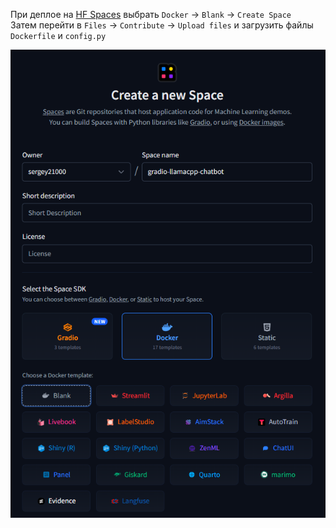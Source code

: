 
При деплое на [HF Spaces](https://huggingface.co/spaces) выбрать `Docker` -> `Blank` -> `Create Space`  
Затем перейти в `Files` -> `Contribute` -> `Upload files` и загрузить файлы `Dockerfile` и `config.py`

![HF Spaces deploy](./hf-spaces-deploy.png)

